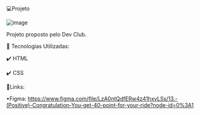 💻Projeto 

![image](https://github.com/AdnaLima/Projeto-Dev-Club/assets/105893171/85e6163d-0088-4b8c-a2e5-d03a3e758126)


Projeto proposto pelo Dev Club.

📍 Tecnologias Utilizadas:

✔️ HTML

✔️ CSS

🔗Links:

•Figma: https://www.figma.com/file/LzA0ntQdfERw4z41hxvLSs/13.-(Positive)-Congratulation-You-get-40-point-for-your-ride?node-id=0%3A1
